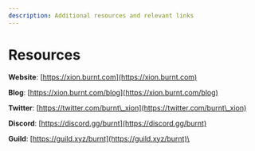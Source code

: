```yaml
---
description: Additional resources and relevant links
---
```


# Resources

**Website**: [https://xion.burnt.com](https://xion.burnt.com)

**Blog**: [https://xion.burnt.com/blog](https://xion.burnt.com/blog)

**Twitter**: [https://twitter.com/burnt\_xion](https://twitter.com/burnt\_xion)

**Discord**: [https://discord.gg/burnt](https://discord.gg/burnt)

**Guild**: [https://guild.xyz/burnt](https://guild.xyz/burnt)\
